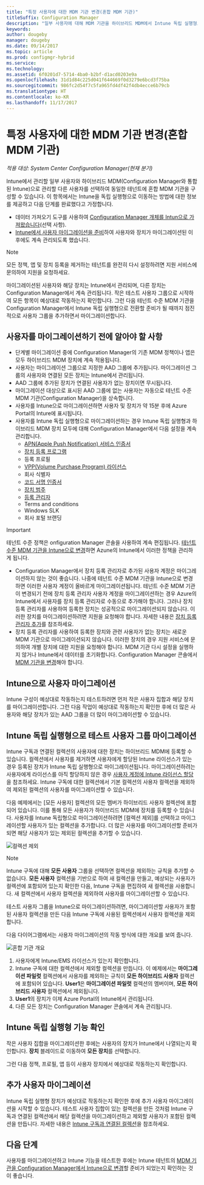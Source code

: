 ```yaml
---
title: "특정 사용자에 대한 MDM 기관 변경(혼합 MDM 기관)"
titleSuffix: Configuration Manager
description: "일부 사용자에 대해 MDM 기관을 하이브리드 MDM에서 Intune 독립 실행형으로 변경하는 방법을 알아봅니다."
keywords: 
author: dougeby
manager: dougeby
ms.date: 09/14/2017
ms.topic: article
ms.prod: configmgr-hybrid
ms.service: 
ms.technology: 
ms.assetid: 6f0201d7-5714-4ba0-b2bf-d1acd0203e9a
ms.openlocfilehash: 31d1d84c225d041f644669f0d3279e6bcd3f75ba
ms.sourcegitcommit: 986fc2d54f7c5fa965fd4df42f4db4ecce6b79cb
ms.translationtype: HT
ms.contentlocale: ko-KR
ms.lasthandoff: 11/17/2017
---
```

# <a name="change-the-mdm-authority-for-specific-users-mixed-mdm-authority"></a>특정 사용자에 대한 MDM 기관 변경(혼합 MDM 기관) 

*적용 대상: System Center Configuration Manager(현재 분기)*    

Intune에서 관리할 일부 사용자와 하이브리드 MDM(Configuration Manager와 통합된 Intune)으로 관리할 다른 사용자를 선택하여 동일한 테넌트에 혼합 MDM 기관을 구성할 수 있습니다. 이 항목에서는 Intune을 독립 실행형으로 이동하는 방법에 대한 정보를 제공하고 다음 단계를 완료했다고 가정합니다.
- 데이터 가져오기 도구를 사용하여 [Configuration Manager 개체를 Intun으로 가져왔습니다](migrate-import-data.md)(선택 사항).
- [Intune에서 사용자 마이그레이션을 준비](migrate-prepare-intune.md)하여 사용자와 장치가 마이그레이션된 이후에도 계속 관리되도록 했습니다.

> [!Note]    
> 모든 정책, 앱 및 장치 등록을 제거하는 테넌트를 완전히 다시 설정하려면 지원 서비스에 문의하여 지원을 요청하세요.

마이그레이션된 사용자와 해당 장치는 Intune에서 관리되며, 다른 장치는 Configuration Manager에서 계속 관리됩니다. 작은 테스트 사용자 그룹으로 시작하여 모든 항목이 예상대로 작동하는지 확인합니다. 그런 다음 테넌트 수준 MDM 기관을 Configuration Manager에서 Intune 독립 실행형으로 전환할 준비가 될 때까지 점진적으로 사용자 그룹을 추가하면서 마이그레이션합니다. 

## <a name="things-to-know-before-you-migrate-users"></a>사용자를 마이그레이션하기 전에 알아야 할 사항
- 단계별 마이그레이션 중에 Configuration Manager의 기존 MDM 정책이나 앱은 모두 하이브리드 MDM 장치에 계속 적용됩니다.
- 사용자는 마이그레이션 그룹으로 지정한 AAD 그룹에 추가됩니다. 마이그레이션 그룹의 사용자와 연결된 모든 장치는 Intune에서 관리됩니다.
- AAD 그룹에 추가된 장치가 연결된 사용자가 없는 장치이면 무시됩니다.
- 마이그레이션 대상으로 표시된 AAD 그룹에 없는 사용자는 자동으로 테넌트 수준 MDM 기관(Configuration Manager)을 상속합니다.
- 사용자를 Intune으로 마이그레이션하면 사용자 및 장치가 약 15분 후에 Azure Portal의 Inture에 표시됩니다.  
- 사용자를 Intune 독립 실행형으로 마이그레이션하는 경우 Intune 독립 실행형과 하이브리드 MDM 장치 모두에 대해 Configuration Manager에서 다음 설정을 계속 관리합니다.
    - [APN(Apple Push Notification) 서비스 인증서](/sccm/mdm/deploy-use/enroll-hybrid-ios-mac)
    - [장치 등록 프로그램](/sccm/mdm/deploy-use/ios-device-enrollment-program-for-hybrid)
    - 등록 프로필
    - [VPP(Volume Purchase Program) 라이선스](/sccm/mdm/deploy-use/manage-volume-purchased-ios-apps)
    - 회사 식별자 
    - [코드 서명 인증서](/sccm/mdm/deploy-use/enroll-hybrid-windows)
    - [장치 범주](/sccm/core/clients/manage/collections/automatically-categorize-devices-into-collections)
    - [등록 관리자](/sccm/mdm/plan-design/device-enrollment-methods)
    - Terms and conditions
    - Windows SLK
    - 회사 포털 브랜딩    
      
> [!Important]    
  > 테넌트 수준 정책은 onfiguration Manager 콘솔을 사용하여 계속 편집됩니다. [테넌트 수준 MDM 기관을 Intune으로 변경](change-mdm-authority.md)하면 Azune의 Intune에서 이러한 정책을 관리하게 됩니다. 
- Configuration Manager에서 장치 등록 관리자로 추가된 사용자 계정은 마이그레이션하지 않는 것이 좋습니다. 나중에 테넌트 수준 MDM 기관을 Intune으로 변경하면 이러한 사용자 계정이 올바르게 마이그레이션됩니다. 테넌트 수준 MDM 기관이 변경되기 전에 장치 등록 관리자 사용자 계정을 마이그레이션하는 경우 Azure의 Intune에서 사용자를 장치 등록 관리자로 수동으로 추가해야 합니다. 그러나 장치 등록 관리자를 사용하여 등록한 장치는 성공적으로 마이그레이션되지 않습니다. 이러한 장치를 마이그레이션하려면 지원을 요청해야 합니다. 자세한 내용은 [장치 등록 관리자 추가](https://docs.microsoft.com/en-us/intune/device-enrollment-manager-enroll#add-a-device-enrollment-manager)를 참조하세요.
- 장치 등록 관리자를 사용하여 등록한 장치와 관련 사용자가 없는 장치는 새로운 MDM 기관으로 마이그레이션되지 않습니다. 이러한 장치의 경우 지원 서비스에 문의하여 개별 장치에 대한 지원을 요청해야 합니다. MDM 기관 다시 설정을 실행하지 않거나 Intune에서 데이터를 초기화합니다. Configuration Manager 콘솔에서 [MDM 기관을 변경](migrate-change-mdm-authority.md)해야 합니다.

## <a name="migrate-users-to-intune"></a>Intune으로 사용자 마이그레이션
Intune 구성이 예상대로 작동하는지 테스트하려면 먼저 작은 사용자 집합과 해당 장치를 마이그레이션합니다. 그런 다음 작업이 예상대로 작동하는지 확인한 후에 더 많은 사용자와 해당 장치가 있는 AAD 그룹을 더 많이 마이그레이션할 수 있습니다.

## <a name="migrate-a-test-group-of-users-to-intune-standalone"></a>Intune 독립 실행형으로 테스트 사용자 그룹 마이그레이션
Intune 구독과 연결된 컬렉션의 사용자에 대한 장치는 하이브리드 MDM에 등록할 수 있습니다. 컬렉션에서 사용자를 제거하면 사용자에게 할당된 Intune 라이선스가 있는 경우 등록된 장치가 Intune 독립 실행형으로 마이그레이션됩니다. 마이그레이션하려는 사용자에게 라이선스를 아직 할당하지 않은 경우 [사용자 계정에 Intune 라이선스 할당](https://docs.microsoft.com/intune/licenses-assign)을 참조하세요. Intune 구독에 대한 컬렉션에서 기본 컬렉션의 사용자 컬렉션을 제외하여 제외된 컬렉션의 사용자를 마이그레이션할 수 있습니다. 

다음 예제에서는 [모든 사용자] 컬렉션의 모든 멤버가 하이브리드 사용자 컬렉션에 포함되어 있습니다. 이를 통해 모든 사용자가 하이브리드 MDM에 장치를 등록할 수 있습니다. 사용자를 Intune 독립형으로 마이그레이션하려면 [컬렉션 제외]를 선택하고 마이그레이션할 사용자가 있는 컬렉션을 추가합니다. 더 많은 사용자를 마이그레이션할 준비가 되면 해당 사용자가 있는 제외된 컬렉션을 추가할 수 있습니다. 

![컬렉션 제외](../media/migrate-excludecollections.png)

> [!Note] 
> Intune 구독에 대해 **모든 사용자** 그룹을 선택하면 컬렉션을 제외하는 규칙을 추가할 수 없습니다. **모든 사용자** 컬렉션을 기반으로 하여 새 컬렉션을 만들고, 예상되는 사용자가 컬렉션에 포함되어 있는지 확인한 다음, Intune 구독을 편집하여 새 컬렉션을 사용합니다. 새 컬렉션에서 사용자 컬렉션을 제외하여 사용자를 마이그레이션할 수 있습니다. 

테스트 사용자 그룹을 Intune으로 마이그레이션하려면, 마이그레이션할 사용자가 포함된 사용자 컬렉션을 만든 다음 Intune 구독에 사용된 컬렉션에서 사용자 컬렉션을 제외합니다.   

다음 다이어그램에서는 사용자 마이그레이션의 작동 방식에 대한 개요를 보여 줍니다.

 ![혼합 기관 개요](../media/migrate-mixedauthority.svg)

1. 사용자에게 Intune/EMS 라이선스가 있는지 확인합니다. 
2. Intune 구독에 대한 컬렉션에서 제외할 컬렉션을 만듭니다. 이 예제에서는 **마이그레이션 파일럿** 컬렉션에서 사용자를 제외하는 규칙이 **모든 하이브리드 사용자** 컬렉션에 포함되어 있습니다. **User1**은 **마이그레이션 파일럿** 컬렉션의 멤버이며, **모든 하이브리드 사용자** 컬렉션에서 제외됩니다. 
3. **User1**의 장치가 이제 Azure Portal의 Intune에서 관리됩니다. 
4. 다른 모든 장치는 Configuration Manager 콘솔에서 계속 관리됩니다. 

## <a name="verify-intune-standalone-functionality"></a>Intune 독립 실행형 기능 확인
작은 사용자 집합을 마이그레이션한 후에는 사용자의 장치가 Intune에서 나열되는지 확인합니다. **장치** 블레이드로 이동하여 **모든 장치**를 선택합니다. 

그런 다음 정책, 프로필, 앱 등이 사용자 장치에서 예상대로 작동하는지 확인합니다.

## <a name="migrate-additional-users"></a>추가 사용자 마이그레이션
Intune 독립 실행형 장치가 예상대로 작동하는지 확인한 후에 추가 사용자 마이그레이션을 시작할 수 있습니다. 테스트 사용자 집합이 있는 컬렉션을 만든 것처럼 Intune 구독과 연결된 컬렉션에서 해당 컬렉션을 마이그레이션하고 제외할 사용자가 포함된 컬렉션을 만듭니다. 자세한 내용은 [Intune 구독과 연결된 컬렉션](#collection-associated-with-your-intune-subscription)을 참조하세요.

## <a name="next-steps"></a>다음 단계
사용자를 마이그레이션하고 Intune 기능을 테스트한 후에는 Intune 테넌트의 [MDM 기관을 Configuration Manager에서 Intune으로 변경](migrate-change-mdm-authority.md)할 준비가 되었는지 확인하는 것이 좋습니다. 